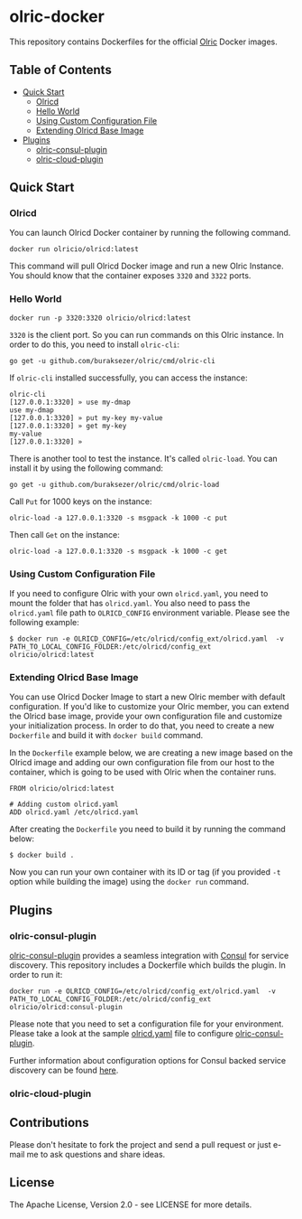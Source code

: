 # olric-docker

This repository contains Dockerfiles for the official [Olric](https://github.com/buraksezer/olric) Docker images.

## Table of Contents

* [Quick Start](#quick-start)
  * [Olricd](#olricd)
  * [Hello World](#hello-world)
  * [Using Custom Configuration File](#using-custom-configuration-file)
  * [Extending Olricd Base Image](#extending-olricd-base-image)
* [Plugins](#plugins)
  * [olric-consul-plugin](#olric-consul-plugin)
  * [olric-cloud-plugin](#olric-cloud-plugin)
   
## Quick Start

### Olricd

You can launch Olricd Docker container by running the following command. 

```
docker run olricio/olricd:latest
``` 

This command will pull Olricd Docker image and run a new Olric Instance. You should know that the container 
exposes `3320` and `3322` ports. 

### Hello World

```
docker run -p 3320:3320 olricio/olricd:latest
``` 

`3320` is the client port. So you can run commands on this Olric instance. In order to do this, you need to install 
`olric-cli`:

```
go get -u github.com/buraksezer/olric/cmd/olric-cli
```

If `olric-cli` installed successfully, you can access the instance:

```
olric-cli
[127.0.0.1:3320] » use my-dmap
use my-dmap
[127.0.0.1:3320] » put my-key my-value
[127.0.0.1:3320] » get my-key
my-value
[127.0.0.1:3320] »
```

There is another tool to test the instance. It's called `olric-load`. You can install it by using the following command:

```
go get -u github.com/buraksezer/olric/cmd/olric-load
```

Call `Put` for 1000 keys on the instance:

```
olric-load -a 127.0.0.1:3320 -s msgpack -k 1000 -c put
```

Then call `Get` on the instance:

```
olric-load -a 127.0.0.1:3320 -s msgpack -k 1000 -c get
```

### Using Custom Configuration File

If you need to configure Olric with your own `olricd.yaml`, you need to mount the folder that has `olricd.yaml`. You also need to pass the 
`olricd.yaml` file path to `OLRICD_CONFIG` environment variable. Please see the following example:

```
$ docker run -e OLRICD_CONFIG=/etc/olricd/config_ext/olricd.yaml  -v PATH_TO_LOCAL_CONFIG_FOLDER:/etc/olricd/config_ext olricio/olricd:latest
```

### Extending Olricd Base Image

You can use Olricd Docker Image to start a new Olric member with default configuration. If you'd like to customize your Olric member, 
you can extend the Olricd base image, provide your own configuration file and customize your initialization process. In order to do that, 
you need to create a new `Dockerfile` and build it with `docker build` command. 

In the `Dockerfile` example below, we are creating a new image based on the Olricd image and adding our own configuration file from our host 
to the container, which is going to be used with Olric when the container runs.

```
FROM olricio/olricd:latest

# Adding custom olricd.yaml
ADD olricd.yaml /etc/olricd.yaml
```

After creating the `Dockerfile` you need to build it by running the command below:

```
$ docker build .
```

Now you can run your own container with its ID or tag (if you provided `-t` option while building the image) using the `docker run` command.

## Plugins

### olric-consul-plugin

[olric-consul-plugin](https://github.com/buraksezer/olric-consul-plugin) provides a seamless integration with [Consul](https://consul.io) for service discovery. 
This repository includes a Dockerfile which builds the plugin. In order to run it:

```
docker run -e OLRICD_CONFIG=/etc/olricd/config_ext/olricd.yaml  -v PATH_TO_LOCAL_CONFIG_FOLDER:/etc/olricd/config_ext olricio/olricd:consul-plugin
``` 

Please note that you need to set a configuration file for your environment. Please take a look at the sample [olricd.yaml](https://github.com/buraksezer/olric-docker/blob/master/olric-consul-plugin/olricd-sample.yaml) 
file to configure [olric-consul-plugin](https://github.com/buraksezer/olric-consul-plugin).

Further information about configuration options for Consul backed service discovery can be found [here](https://github.com/buraksezer/olric-consul-plugin#usage). 

### olric-cloud-plugin

## Contributions

Please don't hesitate to fork the project and send a pull request or just e-mail me to ask questions and share ideas.

## License

The Apache License, Version 2.0 - see LICENSE for more details.